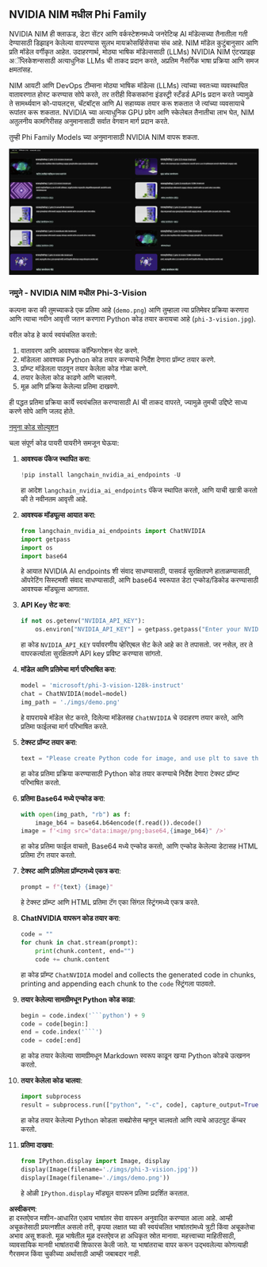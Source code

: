 ## NVIDIA NIM मधील Phi Family

NVIDIA NIM ही क्लाऊड, डेटा सेंटर आणि वर्कस्टेशनमध्ये जनरेटिव्ह AI मॉडेल्सच्या तैनातीला गती देण्यासाठी डिझाइन केलेल्या वापरण्यास सुलभ मायक्रोसर्व्हिसेसचा संच आहे. NIM मॉडेल कुटुंबानुसार आणि प्रति मॉडेल वर्गीकृत आहेत. उदाहरणार्थ, मोठ्या भाषिक मॉडेल्ससाठी (LLMs) NVIDIA NIM एंटरप्राइझ अॅप्लिकेशन्ससाठी अत्याधुनिक LLMs ची ताकद प्रदान करते, अप्रतिम नैसर्गिक भाषा प्रक्रिया आणि समज क्षमतांसह.

NIM आयटी आणि DevOps टीम्सना मोठ्या भाषिक मॉडेल्स (LLMs) त्यांच्या स्वतःच्या व्यवस्थापित वातावरणात होस्ट करण्यास सोपे करते, तर तरीही विकसकांना इंडस्ट्री स्टँडर्ड APIs प्रदान करते ज्यामुळे ते सामर्थ्यवान को-पायलट्स, चॅटबॉट्स आणि AI सहाय्यक तयार करू शकतात जे त्यांच्या व्यवसायाचे रूपांतर करू शकतात. NVIDIA च्या अत्याधुनिक GPU प्रवेग आणि स्केलेबल तैनातीचा लाभ घेत, NIM अतुलनीय कामगिरीसह अनुमानासाठी सर्वात वेगवान मार्ग प्रदान करते.

तुम्ही Phi Family Models च्या अनुमानासाठी NVIDIA NIM वापरू शकता.

![nim](../../../../../translated_images/Phi-NIM.45af94d89220fbbbc85f8da0379150a29cc88c3dd8ec417b1d3b7237bbe1c58a.mr.png)

### **नमुने - NVIDIA NIM मधील Phi-3-Vision**

कल्पना करा की तुमच्याकडे एक प्रतिमा आहे (`demo.png`) आणि तुम्हाला त्या प्रतिमेवर प्रक्रिया करणारा आणि त्याचा नवीन आवृत्ती जतन करणारा Python कोड तयार करायचा आहे (`phi-3-vision.jpg`).

वरील कोड हे कार्य स्वयंचलित करतो:

1. वातावरण आणि आवश्यक कॉन्फिगरेशन सेट करणे.
2. मॉडेलला आवश्यक Python कोड तयार करण्याचे निर्देश देणारा प्रॉम्प्ट तयार करणे.
3. प्रॉम्प्ट मॉडेलला पाठवून तयार केलेला कोड गोळा करणे.
4. तयार केलेला कोड काढणे आणि चालवणे.
5. मूळ आणि प्रक्रिया केलेल्या प्रतिमा दाखवणे.

ही पद्धत प्रतिमा प्रक्रिया कार्ये स्वयंचलित करण्यासाठी AI ची ताकद वापरते, ज्यामुळे तुमची उद्दिष्टे साध्य करणे सोपे आणि जलद होते.

[नमुना कोड सोल्युशन](../../../../../code/06.E2E/E2E_Nvidia_NIM_Phi3_Vision.ipynb)

चला संपूर्ण कोड पायरी पायरीने समजून घेऊया:

1. **आवश्यक पॅकेज स्थापित करा**:
    ```python
    !pip install langchain_nvidia_ai_endpoints -U
    ```
    हा आदेश `langchain_nvidia_ai_endpoints` पॅकेज स्थापित करतो, आणि याची खात्री करतो की ते नवीनतम आवृत्ती आहे.

2. **आवश्यक मॉड्यूल्स आयात करा**:
    ```python
    from langchain_nvidia_ai_endpoints import ChatNVIDIA
    import getpass
    import os
    import base64
    ```
    हे आयात NVIDIA AI endpoints शी संवाद साधण्यासाठी, पासवर्ड सुरक्षितपणे हाताळण्यासाठी, ऑपरेटिंग सिस्टमशी संवाद साधण्यासाठी, आणि base64 स्वरूपात डेटा एन्कोड/डिकोड करण्यासाठी आवश्यक मॉड्यूल्स आणतात.

3. **API Key सेट करा**:
    ```python
    if not os.getenv("NVIDIA_API_KEY"):
        os.environ["NVIDIA_API_KEY"] = getpass.getpass("Enter your NVIDIA API key: ")
    ```
    हा कोड `NVIDIA_API_KEY` पर्यावरणीय व्हेरिएबल सेट केले आहे का ते तपासतो. जर नसेल, तर ते वापरकर्त्याला सुरक्षितपणे API key प्रविष्ट करण्यास सांगतो.

4. **मॉडेल आणि प्रतिमेचा मार्ग परिभाषित करा**:
    ```python
    model = 'microsoft/phi-3-vision-128k-instruct'
    chat = ChatNVIDIA(model=model)
    img_path = './imgs/demo.png'
    ```
    हे वापरायचे मॉडेल सेट करते, दिलेल्या मॉडेलसह `ChatNVIDIA` चे उदाहरण तयार करते, आणि प्रतिमा फाईलचा मार्ग परिभाषित करते.

5. **टेक्स्ट प्रॉम्प्ट तयार करा**:
    ```python
    text = "Please create Python code for image, and use plt to save the new picture under imgs/ and name it phi-3-vision.jpg."
    ```
    हा कोड प्रतिमा प्रक्रिया करण्यासाठी Python कोड तयार करण्याचे निर्देश देणारा टेक्स्ट प्रॉम्प्ट परिभाषित करतो.

6. **प्रतिमा Base64 मध्ये एन्कोड करा**:
    ```python
    with open(img_path, "rb") as f:
        image_b64 = base64.b64encode(f.read()).decode()
    image = f'<img src="data:image/png;base64,{image_b64}" />'
    ```
    हा कोड प्रतिमा फाईल वाचतो, Base64 मध्ये एन्कोड करतो, आणि एन्कोड केलेल्या डेटासह HTML प्रतिमा टॅग तयार करतो.

7. **टेक्स्ट आणि प्रतिमेला प्रॉम्प्टमध्ये एकत्र करा**:
    ```python
    prompt = f"{text} {image}"
    ```
    हे टेक्स्ट प्रॉम्प्ट आणि HTML प्रतिमा टॅग एका सिंगल स्ट्रिंगमध्ये एकत्र करते.

8. **ChatNVIDIA वापरून कोड तयार करा**:
    ```python
    code = ""
    for chunk in chat.stream(prompt):
        print(chunk.content, end="")
        code += chunk.content
    ```
    हा कोड प्रॉम्प्ट `ChatNVIDIA` model and collects the generated code in chunks, printing and appending each chunk to the `code` स्ट्रिंगला पाठवतो.

9. **तयार केलेल्या सामग्रीमधून Python कोड काढा**:
    ```python
    begin = code.index('```python') + 9
    code = code[begin:]
    end = code.index('```')
    code = code[:end]
    ```
    हा कोड तयार केलेल्या सामग्रीमधून Markdown स्वरूप काढून खऱ्या Python कोडचे उत्खनन करतो.

10. **तयार केलेला कोड चालवा**:
    ```python
    import subprocess
    result = subprocess.run(["python", "-c", code], capture_output=True)
    ```
    हा कोड तयार केलेल्या Python कोडला सबप्रोसेस म्हणून चालवतो आणि त्याचे आउटपुट कॅप्चर करतो.

11. **प्रतिमा दाखवा**:
    ```python
    from IPython.display import Image, display
    display(Image(filename='./imgs/phi-3-vision.jpg'))
    display(Image(filename='./imgs/demo.png'))
    ```
    हे ओळी `IPython.display` मॉड्यूल वापरून प्रतिमा प्रदर्शित करतात.

**अस्वीकरण**:  
हा दस्तऐवज मशीन-आधारित एआय भाषांतर सेवा वापरून अनुवादित करण्यात आला आहे. आम्ही अचूकतेसाठी प्रयत्नशील असलो तरी, कृपया लक्षात घ्या की स्वयंचलित भाषांतरांमध्ये त्रुटी किंवा अचूकतेचा अभाव असू शकतो. मूळ भाषेतील मूळ दस्तऐवज हा अधिकृत स्रोत मानावा. महत्त्वाच्या माहितीसाठी, व्यावसायिक मानवी भाषांतराची शिफारस केली जाते. या भाषांतराचा वापर करून उद्भवलेल्या कोणत्याही गैरसमज किंवा चुकीच्या अर्थासाठी आम्ही जबाबदार नाही.